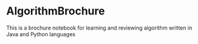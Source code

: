 # AlgorithmBrochure
This is a brochure notebook for learning and reviewing algorithm written in Java and Python languages
